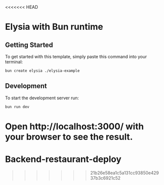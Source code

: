 <<<<<<< HEAD
# Elysia with Bun runtime

## Getting Started
To get started with this template, simply paste this command into your terminal:
```bash
bun create elysia ./elysia-example
```

## Development
To start the development server run:
```bash
bun run dev
```

Open http://localhost:3000/ with your browser to see the result.
=======
# Backend-restaurant-deploy
>>>>>>> 21b26e58ea1c5a131cc93850e42937b3c6921c52
